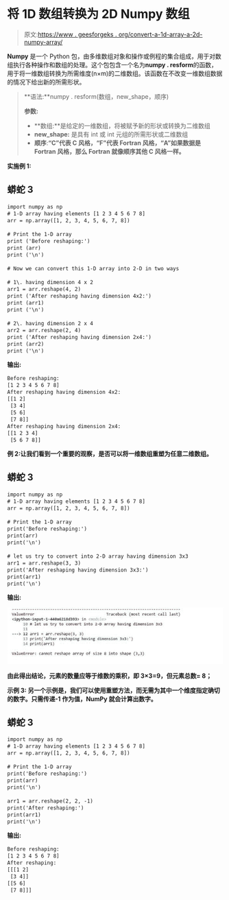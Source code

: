 # 将 1D 数组转换为 2D Numpy 数组

> 原文:[https://www . geesforgeks . org/convert-a-1d-array-a-2d-numpy-array/](https://www.geeksforgeeks.org/convert-a-1d-array-to-a-2d-numpy-array/)

**Numpy** 是一个 Python 包，由多维数组对象和操作或例程的集合组成，用于对数组执行各种操作和数组的处理。这个包包含一个名为**numpy . resform**的函数，用于将一维数组转换为所需维度(n×m)的二维数组。该函数在不改变一维数组数据的情况下给出新的所需形状。

> **语法:**numpy . resform(数组，new_shape，顺序)
> 
> **参数:**
> 
> *   **数组:**是给定的一维数组，将被赋予新的形状或转换为二维数组
> *   **new_shape:** 是具有 int 或 int 元组的所需形状或二维数组
> *   **顺序**:**“C”代表 C 风格，“F”代表 Fortran 风格，“A”如果数据是 Fortran 风格，那么 Fortran 就像顺序其他 C 风格一样。**

****实施例 1:****

## **蟒蛇 3**

```
import numpy as np
# 1-D array having elements [1 2 3 4 5 6 7 8]
arr = np.array([1, 2, 3, 4, 5, 6, 7, 8])

# Print the 1-D array
print ('Before reshaping:')
print (arr)
print ('\n')

# Now we can convert this 1-D array into 2-D in two ways

# 1\. having dimension 4 x 2
arr1 = arr.reshape(4, 2)
print ('After reshaping having dimension 4x2:')
print (arr1)
print ('\n')

# 2\. having dimension 2 x 4
arr2 = arr.reshape(2, 4)
print ('After reshaping having dimension 2x4:')
print (arr2)
print ('\n')
```

****输出:****

```
Before reshaping:
[1 2 3 4 5 6 7 8]
After reshaping having dimension 4x2:
[[1 2]
 [3 4]
 [5 6]
 [7 8]]
After reshaping having dimension 2x4:
[[1 2 3 4]
 [5 6 7 8]]
```

****例 2:让我们看到一个重要的观察，是否可以将一维数组重塑为任意二维数组。****

## **蟒蛇 3**

```
import numpy as np
# 1-D array having elements [1 2 3 4 5 6 7 8]
arr = np.array([1, 2, 3, 4, 5, 6, 7, 8])

# Print the 1-D array
print('Before reshaping:')
print(arr)
print('\n')

# let us try to convert into 2-D array having dimension 3x3
arr1 = arr.reshape(3, 3)
print('After reshaping having dimension 3x3:')
print(arr1)
print('\n')
```

****输出:****

**![](img/949a4a808c1381608ca53d5d3232d9a4.png)**

**由此得出结论，元素的数量应等于维数的乘积，即 3×3=9，但元素总数= 8；**

****示例 3:** 另一个示例是，我们可以使用重塑方法，而无需为其中一个维度指定确切的数字。只需传递-1 作为值，NumPy 就会计算出数字。**

## **蟒蛇 3**

```
import numpy as np
# 1-D array having elements [1 2 3 4 5 6 7 8]
arr = np.array([1, 2, 3, 4, 5, 6, 7, 8])

# Print the 1-D array
print('Before reshaping:')
print(arr)
print('\n')

arr1 = arr.reshape(2, 2, -1)
print('After reshaping:')
print(arr1)
print('\n')
```

****输出:****

```
Before reshaping:
[1 2 3 4 5 6 7 8]
After reshaping:
[[[1 2]
 [3 4]]
[[5 6]
 [7 8]]]
```
